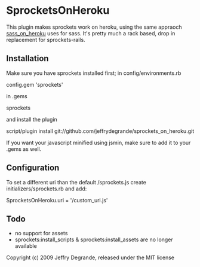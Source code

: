 # SprocketsOnHeroku #

This plugin makes sprockets work on heroku, using the same appraoch
[sass_on_heroku][sass] uses for sass. It's pretty much a rack based,
drop in replacement for sprockets-rails.

## Installation

Make sure you have sprockets installed first;
in config/environments.rb

  config.gem 'sprockets'

in .gems

  sprockets

and install the plugin

  script/plugin install git://github.com/jeffrydegrande/sprockets_on_heroku.git

If you want your javascript minified using jsmin, make sure to add it to your .gems as well.

## Configuration
To set a different uri than the default /sprockets.js
create initializers/sprockets.rb and add:

  SprocketsOnHeroku.uri = '/custom_uri.js'

## Todo

* no support for assets
* sprockets:install_scripts & sprockets:install_assets are no longer available

[sass]: http://github.com/heroku/sass_on_heroku

Copyright (c) 2009 Jeffry Degrande, released under the MIT license
